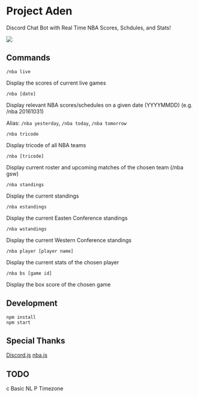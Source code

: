 # Project Aden
Discord Chat Bot with Real Time NBA Scores, Schdules, and Stats!

![](https://zippy.gfycat.com/MemorableRectangularAgouti.gif)

## Commands
```/nba live```

Display the scores of current live games

```/nba [date]```

Display relevant NBA scores/schedules on a given date (YYYYMMDD) (e.g. /nba 20161031)

Alias: ```/nba yesterday```, ```/nba today```, ```/nba tomorrow```

```/nba tricode```

Display tricode of all NBA teams

```/nba [tricode]```

Display current roster and upcoming matches of the chosen team (/nba gsw)

```/nba standings```

Display the current standings

```/nba estandings```

Display the current Easten Conference standings

```/nba wstandings```

Display the current Western Conference standings

```/nba player [player name]```

Display the current stats of the chosen player

```/nba bs [game id]```

Display the box score of the chosen game

## Development
```
npm install
npm start
```
## Special Thanks
[Discord.js](https://discord.js.org/)
[nba.js](https://github.com/kshvmdn/nba.js)

## TODO
c Basic NL
P
Timezone
